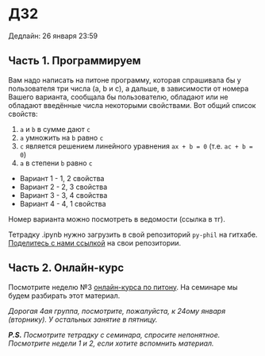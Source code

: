 # ДЗ2

Дедлайн: 26 января 23:59

## Часть 1. Программируем

Вам надо написать на питоне программу, которая спрашивала бы у пользователя три числа (a, b и c), а дальше, в зависимости от номера Вашего варианта,
сообщала бы пользователю, обладают или не обладают введённые числа некоторыми свойствами. Вот общий список свойств:

1. `a` и `b` в сумме дают `c`
2. `a` умножить на `b` равно `c`
3. `c` является решением линейного уравнения `ax + b = 0` (т.е. `ac + b = 0`)
4. `a` в степени `b` равно `c`

- Вариант 1 - 1, 2 свойства
- Вариант 2 - 2, 3 свойства
- Вариант 3 - 3, 4 свойства
- Вариант 4 - 4, 1 свойства

Номер варианта можно посмотреть в ведомости (ссылка в тг).

Тетрадку .ipynb нужно загрузить в свой репозиторий `py-phil` на гитхабе. [Поделитесь с нами ссылкой](https://forms.gle/vWV7AbByLfecMoD76) на свои репозитории. 

## Часть 2. Онлайн-курс

Посмотрите неделю №3 [онлайн-курса по питону](https://edu.hse.ru/course/view.php?id=133389). На семинаре мы будем разбирать этот материал.

*Дорогая 4ая группа, посмотрите, пожалуйста, к 24ому января (вторнику). У остальных занятие в пятницу.*

***P.S.** Посмотрите тетрадку с семинара, спросите непонятное. Посмотрите недели 1 и 2, если хотите вспомнить материал.* 

